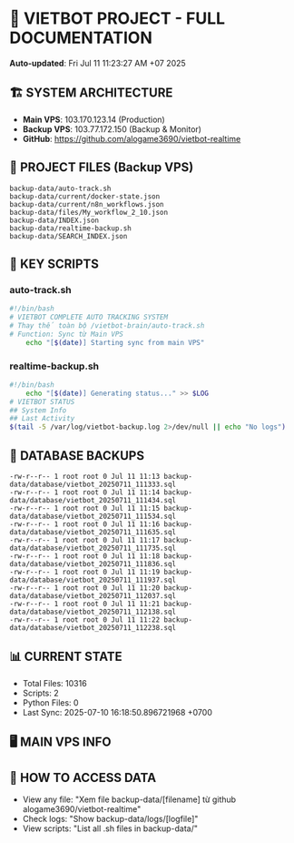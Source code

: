 # 🤖 VIETBOT PROJECT - FULL DOCUMENTATION
**Auto-updated**: Fri Jul 11 11:23:27 AM +07 2025

## 🏗️ SYSTEM ARCHITECTURE
- **Main VPS**: 103.170.123.14 (Production)
- **Backup VPS**: 103.77.172.150 (Backup & Monitor)
- **GitHub**: https://github.com/alogame3690/vietbot-realtime

## 📁 PROJECT FILES (Backup VPS)
```
backup-data/auto-track.sh
backup-data/current/docker-state.json
backup-data/current/n8n_workflows.json
backup-data/files/My_workflow_2_10.json
backup-data/INDEX.json
backup-data/realtime-backup.sh
backup-data/SEARCH_INDEX.json
```

## 🔧 KEY SCRIPTS
### auto-track.sh
```bash
#!/bin/bash
# VIETBOT COMPLETE AUTO TRACKING SYSTEM
# Thay thế toàn bộ /vietbot-brain/auto-track.sh
# Function: Sync từ Main VPS
    echo "[$(date)] Starting sync from main VPS"
```
### realtime-backup.sh
```bash
#!/bin/bash
    echo "[$(date)] Generating status..." >> $LOG
# VIETBOT STATUS
## System Info
## Last Activity
$(tail -5 /var/log/vietbot-backup.log 2>/dev/null || echo "No logs")
```

## 💾 DATABASE BACKUPS
```
-rw-r--r-- 1 root root 0 Jul 11 11:13 backup-data/database/vietbot_20250711_111333.sql
-rw-r--r-- 1 root root 0 Jul 11 11:14 backup-data/database/vietbot_20250711_111434.sql
-rw-r--r-- 1 root root 0 Jul 11 11:15 backup-data/database/vietbot_20250711_111534.sql
-rw-r--r-- 1 root root 0 Jul 11 11:16 backup-data/database/vietbot_20250711_111635.sql
-rw-r--r-- 1 root root 0 Jul 11 11:17 backup-data/database/vietbot_20250711_111735.sql
-rw-r--r-- 1 root root 0 Jul 11 11:18 backup-data/database/vietbot_20250711_111836.sql
-rw-r--r-- 1 root root 0 Jul 11 11:19 backup-data/database/vietbot_20250711_111937.sql
-rw-r--r-- 1 root root 0 Jul 11 11:20 backup-data/database/vietbot_20250711_112037.sql
-rw-r--r-- 1 root root 0 Jul 11 11:21 backup-data/database/vietbot_20250711_112138.sql
-rw-r--r-- 1 root root 0 Jul 11 11:22 backup-data/database/vietbot_20250711_112238.sql
```

## 📊 CURRENT STATE
- Total Files: 10316
- Scripts: 2
- Python Files: 0
- Last Sync: 2025-07-10 16:18:50.896721968 +0700

## 🖥️ MAIN VPS INFO


## 🚨 HOW TO ACCESS DATA
- View any file: "Xem file backup-data/[filename] từ github alogame3690/vietbot-realtime"
- Check logs: "Show backup-data/logs/[logfile]"
- View scripts: "List all .sh files in backup-data/"
